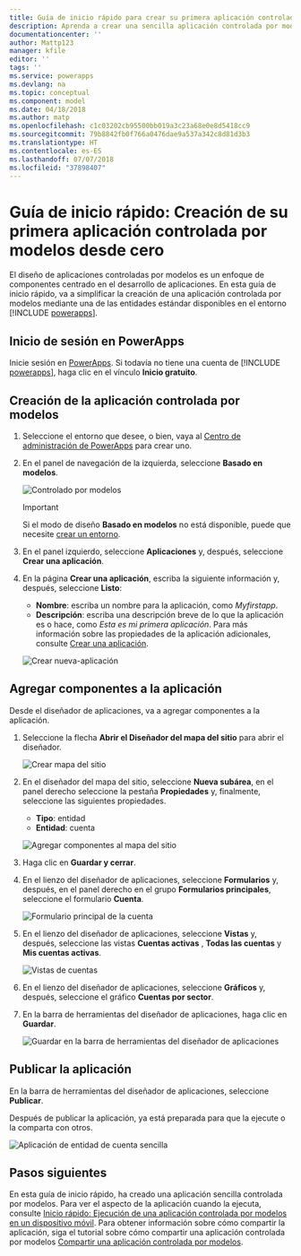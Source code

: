 ```yaml
---
title: Guía de inicio rápido para crear su primera aplicación controlada por modelos desde cero con PowerApps | Microsoft Docs
description: Aprenda a crear una sencilla aplicación controlada por modelos.
documentationcenter: ''
author: Mattp123
manager: kfile
editor: ''
tags: ''
ms.service: powerapps
ms.devlang: na
ms.topic: conceptual
ms.component: model
ms.date: 04/18/2018
ms.author: matp
ms.openlocfilehash: c1c03202cb95500bb019a3c23a68e0e8d5418cc9
ms.sourcegitcommit: 79b8842fb0f766a0476dae9a537a342c8d81d3b3
ms.translationtype: HT
ms.contentlocale: es-ES
ms.lasthandoff: 07/07/2018
ms.locfileid: "37898407"
---
```

# <a name="quickstart-build-your-first-model-driven-app-from-scratch"></a>Guía de inicio rápido: Creación de su primera aplicación controlada por modelos desde cero
El diseño de aplicaciones controladas por modelos es un enfoque de componentes centrado en el desarrollo de aplicaciones. En esta guía de inicio rápido, va a simplificar la creación de una aplicación controlada por modelos mediante una de las entidades estándar disponibles en el entorno [!INCLUDE [powerapps](../../includes/powerapps.md)]. 

## <a name="sign-in-to-powerapps"></a>Inicio de sesión en PowerApps
Inicie sesión en [PowerApps](https://web.powerapps.com/). Si todavía no tiene una cuenta de [!INCLUDE [powerapps](../../includes/powerapps.md)], haga clic en el vínculo **Inicio gratuito**. 

## <a name="create-your-model-driven-app"></a>Creación de la aplicación controlada por modelos

1. Seleccione el entorno que desee, o bien, vaya al [Centro de administración de PowerApps](https://admin.powerapps.com/) para crear uno.
2. En el panel de navegación de la izquierda, seleccione **Basado en modelos**. 

   ![Controlado por modelos](media/build-first-model-driven-app/choose-design-mode.png)

   > [!IMPORTANT]
   > Si el modo de diseño **Basado en modelos** no está disponible, puede que necesite [crear un entorno](https://docs.microsoft.com/powerapps/administrator/create-environment).   

3. En el panel izquierdo, seleccione **Aplicaciones** y, después, seleccione **Crear una aplicación**.

4. En la página **Crear una aplicación**, escriba la siguiente información y, después, seleccione **Listo**: 
   - **Nombre**: escriba un nombre para la aplicación, como *Myfirstapp*. 
   - **Descripción**: escriba una descripción breve de lo que la aplicación es o hace, como *Esta es mi primera aplicación*.
   Para más información sobre las propiedades de la aplicación adicionales, consulte [Crear una aplicación](https://docs.microsoft.com/dynamics365/customer-engagement/customize/create-edit-app#create-an-app).
 
   ![Crear nueva-aplicación](media/build-first-model-driven-app/create-new-app.png)

## <a name="add-components-to-your-app"></a>Agregar componentes a la aplicación
Desde el diseñador de aplicaciones, va a agregar componentes a la aplicación.
1. Seleccione la flecha **Abrir el Diseñador del mapa del sitio** para abrir el diseñador. 

   ![Crear mapa del sitio](media/build-first-model-driven-app/new-sitemap.png)

2. En el diseñador del mapa del sitio, seleccione **Nueva subárea**, en el panel derecho seleccione la pestaña **Propiedades** y, finalmente, seleccione las siguientes propiedades.
   - **Tipo**: entidad
   - **Entidad**: cuenta

   ![Agregar componentes al mapa del sitio](media/build-first-model-driven-app/sitemap.png)

3. Haga clic en **Guardar y cerrar**.
4. En el lienzo del diseñador de aplicaciones, seleccione **Formularios** y, después, en el panel derecho en el grupo **Formularios principales**, seleccione el formulario **Cuenta**.

   ![Formulario principal de la cuenta](media/build-first-model-driven-app/main-form.png)

5. En el lienzo del diseñador de aplicaciones, seleccione **Vistas** y, después, seleccione las vistas **Cuentas activas** , **Todas las cuentas** y **Mis cuentas activas**.

   ![Vistas de cuentas](media/build-first-model-driven-app/views.png)

6. En el lienzo del diseñador de aplicaciones, seleccione **Gráficos** y, después, seleccione el gráfico **Cuentas por sector**.
7. En la barra de herramientas del diseñador de aplicaciones, haga clic en **Guardar**.

    ![Guardar en la barra de herramientas del diseñador de aplicaciones](media/build-first-model-driven-app/app-designer-toolbar.png)
 
<!-- ##  Validate your app
This step checks for component dependencies that are required for the app to work, but haven't yet been added to the app. 

1. On the app designer canvas, select the component that indicates a dependency, such as the **Forms** component. Then, on the right-pane select the **Required** tab, expand **Entity Dependencies** and then select all required dependencies. 

    ![Add dependencies](media/build-first-model-driven-app/resolve-dependencies.png)

2. Select **Add Dependencies**.
3. On the app designer toolbar, select **Save**.  -->

## <a name="publish-your-app"></a>Publicar la aplicación
En la barra de herramientas del diseñador de aplicaciones, seleccione **Publicar**.

Después de publicar la aplicación, ya está preparada para que la ejecute o la comparta con otros.

![Aplicación de entidad de cuenta sencilla](media/build-first-model-driven-app/accounts-quickstart-app.png)

## <a name="next-steps"></a>Pasos siguientes
En esta guía de inicio rápido, ha creado una aplicación sencilla controlada por modelos. Para ver el aspecto de la aplicación cuando la ejecuta, consulte [Inicio rápido: Ejecución de una aplicación controlada por modelos en un dispositivo móvil](../../user/run-app-client-model-driven.md).
Para obtener información sobre cómo compartir la aplicación, siga el tutorial sobre cómo compartir una aplicación controlada por modelos [Compartir una aplicación controlada por modelos](share-model-driven-app.md).
